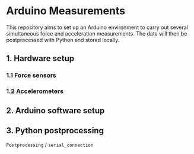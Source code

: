 # Arduino Measurements
This repository aims to set up an Arduino environment to carry out several simultaneous force and acceleration measurements.
The data will then be postprocessed with Python and stored locally.

## 1. Hardware setup
### 1.1 Force sensors


### 1.2 Accelerometers

## 2. Arduino software setup


## 3. Python postprocessing
`Postprocessing` / `serial_connection`
